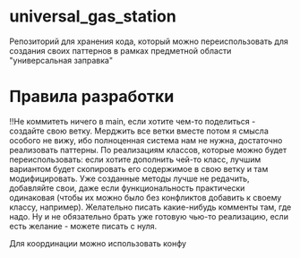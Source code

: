 # universal_gas_station
Репозиторий для хранения кода, который можно переиспользовать для создания своих паттернов в рамках предметной области "универсальная заправка"
# Правила разработки
!!Не коммитеть ничего в main, если хотите чем-то поделиться - создайте свою ветку. Мерджить все ветки вместе потом я смысла особого не вижу, ибо полноценная система нам не нужна, достаточно реализовать паттерны. 
По реализациям классов, которые можно будет переиспользовать: если хотите дополнить чей-то класс, лучшим вариантом будет скопировать его содержимое в свою ветку и там модифицировать. Уже созданные методы лучше не редачить, добавляйте свои, даже если функциональность практически одинаковая (чтобы их можно было без конфликтов добавить к своему классу, например). Желательно писать какие-нибудь комменты там, где надо. Ну и не обязательно брать уже готовую чью-то реализацию, если есть желание - можете писать с нуля.

Для координации можно использовать конфу
